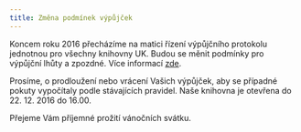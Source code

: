 ```yaml
---
title: Změna podmínek výpůjček
---
```


Koncem roku 2016 přecházíme na matici řízení výpůjčního protokolu jednotnou pro
všechny knihovny UK. Budou se měnit podmínky pro výpůjční lhůty a zpozdné. Více 
informací [zde](https://ckis.cuni.cz/reporty/tab16_summary/matrix_intro.html).

Prosíme, o prodloužení nebo vrácení Vašich výpůjček, aby se případné pokuty
vypočítaly podle stávajících pravidel. Naše knihovna je otevřena do 22. 12. 2016
do 16.00. 

Přejeme Vám příjemné prožití vánočních svátku. 
